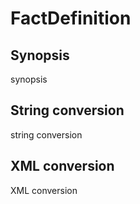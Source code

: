 # FactDefinition

## Synopsis

synopsis

## String conversion

string conversion

## XML conversion

XML conversion

